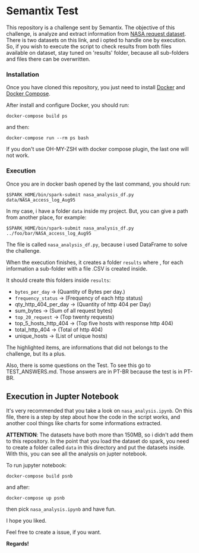 # Semantix Test
This repository is a challenge sent by Semantix.
The objective of this challenge, is analyze and extract information from [NASA request dataset](http://ita.ee.lbl.gov/html/contrib/NASA-HTTP.html).
There is two datasets on this link, and i opted to handle one by execution. So, if you wish to execute the script to check results from both files available on dataset, stay tuned on 'results' folder, because all sub-folders and files there can be overwritten.


### Installation

Once you have cloned this repository, you just need to install [Docker](https://docs.docker.com/install/]) and [Docker Compose](https://docs.docker.com/compose/).

After install and configure Docker, you should run:

```
docker-compose build ps
```

and then:


```
docker-compose run --rm ps bash
```

If you don't use OH-MY-ZSH with docker compose plugin, the last one will not work.


### Execution


Once you are in docker bash opened by the last command, you should run:

```
$SPARK_HOME/bin/spark-submit nasa_analysis_df.py data/NASA_access_log_Aug95
```

In my case, i have a folder `data` inside my project. But, you can give a path from another place, for example:

```
$SPARK_HOME/bin/spark-submit nasa_analysis_df.py ../foo/bar/NASA_access_log_Aug95
```

The file is called `nasa_analysis_df.py`, because i used DataFrame to solve the challenge.

When the execution finishes, it creates a folder `results` where , for each information a sub-folder with a file .CSV  is created inside.

It should create this folders inside `results`:

  - `bytes_per_day` -> (Quantity of Bytes per day.)
  - `frequency_status` -> (Frequency of each http status)
  - qty_http_404_per_day -> (Quantity of http 404 per Day)
  - sum_bytes -> (Sum of all request bytes)
  - `top_20_request` -> (Top twenty requests)
  - top_5_hosts_http_404 -> (Top five hosts with response http 404)
  - total_http_404 -> (Total of http 404)
  - unique_hosts -> (List of unique hosts)

The highlighted items, are informations that did not belongs to the challenge, but its a plus.

Also, there is some questions on the Test. To see this go to TEST_ANSWERS.md. Those answers are in PT-BR because the test is in PT-BR.

## Execution in  Jupter Notebook

It's very recommended that you take a look on `nasa_analysis.ipynb`. On this file, there is a step
by step about how the code in the script works, and another cool things like charts for some
informations extracted.

**ATTENTION**: The datasets have both more than 150MB, so i didn't add them to this repository. In the
point that you load the dataset do spark, you need to create a folder called `data` in this
directory and put the datasets inside. With this, you can see all the analysis on jupter notebook.


To run jupyter notebook:

```
docker-compose build psnb
```

and after:

```
docker-compose up psnb
```

then pick `nasa_analysis.ipynb` and have fun.

I hope you liked.

Feel free to create a issue, if you want.

**Regards!**

